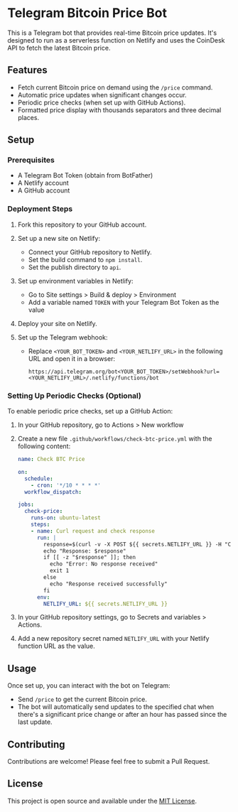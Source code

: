 # Telegram Bitcoin Price Bot

This is a Telegram bot that provides real-time Bitcoin price updates. It's designed to run as a serverless function on Netlify and uses the CoinDesk API to fetch the latest Bitcoin price.

## Features

- Fetch current Bitcoin price on demand using the `/price` command.
- Automatic price updates when significant changes occur.
- Periodic price checks (when set up with GitHub Actions).
- Formatted price display with thousands separators and three decimal places.

## Setup

### Prerequisites

- A Telegram Bot Token (obtain from BotFather)
- A Netlify account
- A GitHub account

### Deployment Steps

1. Fork this repository to your GitHub account.

2. Set up a new site on Netlify:
   - Connect your GitHub repository to Netlify.
   - Set the build command to `npm install`.
   - Set the publish directory to `api`.

3. Set up environment variables in Netlify:
   - Go to Site settings > Build & deploy > Environment
   - Add a variable named `TOKEN` with your Telegram Bot Token as the value

4. Deploy your site on Netlify.

5. Set up the Telegram webhook:
   - Replace `<YOUR_BOT_TOKEN>` and `<YOUR_NETLIFY_URL>` in the following URL and open it in a browser:
        ```
        https://api.telegram.org/bot<YOUR_BOT_TOKEN>/setWebhook?url=<YOUR_NETLIFY_URL>/.netlify/functions/bot
        ```

### Setting Up Periodic Checks (Optional)

To enable periodic price checks, set up a GitHub Action:

1. In your GitHub repository, go to Actions > New workflow
2. Create a new file `.github/workflows/check-btc-price.yml` with the following content:

    ```yaml
    name: Check BTC Price

    on:
      schedule:
        - cron: '*/10 * * * *'
      workflow_dispatch:

    jobs:
      check-price:
        runs-on: ubuntu-latest
        steps:
        - name: Curl request and check response
          run: |
            response=$(curl -v -X POST ${{ secrets.NETLIFY_URL }} -H "Content-Type: application/json" -d '{"message":{"text":"/price"}}')
            echo "Response: $response"
            if [[ -z "$response" ]]; then
              echo "Error: No response received"
              exit 1
            else
              echo "Response received successfully"
            fi
          env:
            NETLIFY_URL: ${{ secrets.NETLIFY_URL }}
    ```

3. In your GitHub repository settings, go to Secrets and variables > Actions.
4. Add a new repository secret named `NETLIFY_URL` with your Netlify function URL as the value.

## Usage

Once set up, you can interact with the bot on Telegram:

- Send `/price` to get the current Bitcoin price.
- The bot will automatically send updates to the specified chat when there's a significant price change or after an hour has passed since the last update.

## Contributing

Contributions are welcome! Please feel free to submit a Pull Request.

## License

This project is open source and available under the [MIT License](LICENSE).

